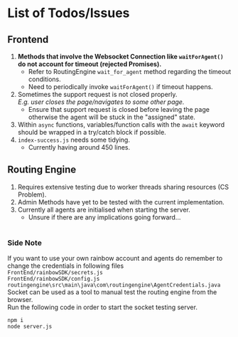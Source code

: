# List of Todos/Issues

## Frontend

1. **Methods that involve the Websocket Connection like `waitForAgent()` do not account for timeout (rejected Promises).**
   - Refer to RoutingEngine `wait_for_agent` method regarding the timeout conditions.
   - Need to periodically invoke `waitForAgent()` if timeout happens.
2. Sometimes the support request is not closed properly. \
   _E.g. user closes the page/navigates to some other page._
   - Ensure that support request is closed before leaving the page otherwise the agent will be stuck in the "assigned" state.
3. Within `async` functions, variables/function calls with the `await` keyword should be wrapped in a try/catch block if possible.
4. `index-success.js` needs some tidying.
   - Currently having around 450 lines.

## Routing Engine

1. Requires extensive testing due to worker threads sharing resources (CS Problem).
2. Admin Methods have yet to be tested with the current implementation.
3. Currently all agents are initialised when starting the server.
   - Unsure if there are any implications going forward...

#

### Side Note

If you want to use your own rainbow account and agents do remember to change the credentials in following files \
`FrontEnd/rainbowSDK/secrets.js`\
`FrontEnd/rainbowSDK/config.js`\
`routingengine\src\main\java\com\routingengine\AgentCredentials.java`\
Socket can be used as a tool to manual test the routing engine from the browser.\
Run the following code in order to start the socket testing server.

```
npm i
node server.js
```
